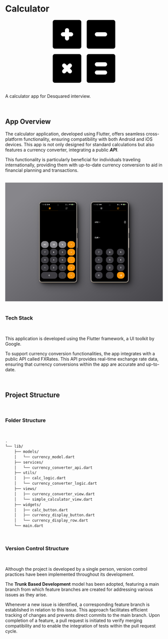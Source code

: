 # Calculator

<div align="center">
  <img src="assets/icon/icon.png" width="200" height="200">
</div>

<br>

A calculator app for Desquared interview.

<br>


## App Overview

The calculator application, developed using Flutter, offers seamless cross-platform functionality, ensuring compatibility with both Android and iOS devices. This app is not only designed for standard calculations but also features a currency converter, integrating a public ***API***. 

This functionality is particularly beneficial for individuals traveling internationally, providing them with up-to-date currency conversion to aid in financial planning and transactions.

<br>

<div align="center">
  <img src="assets/8shots_so.png">
</div>

<br>

### Tech Stack

<br>

This application is developed using the Flutter framework, a UI toolkit by Google.

To support currency conversion functionalities, the app integrates with a public API called FXRates. This API provides real-time exchange rate data, ensuring that currency conversions within the app are accurate and up-to-date. 

<br>

## Project Structure

<br>

### Folder Structure

<br>

```md
.
└── lib/
    ├── models/
    │   └── currency_model.dart
    ├── services/
    │   └── currency_converter_api.dart
    ├── utils/
    │   ├── calc_logic.dart
    │   └── currency_converter_logic.dart
    ├── views/
    │   ├── currency_converter_view.dart
    │   └── simple_calculator_view.dart
    ├── widgets/
    │   ├── calc_button.dart
    │   ├── currency_display_button.dart
    │   └── currency_display_row.dart
    └── main.dart
```

<br>

### Version Control Structure

<br>

Although the project is developed by a single person, version control practices have been implemented throughout its development.

The **Trunk Based Development** model has been adopted, featuring a main branch from which feature branches are created for addressing various issues as they arise.

Whenever a new issue is identified, a corresponding feature branch is established in relation to this issue. This approach facilitates efficient tracking of changes and prevents direct commits to the main branch. Upon completion of a feature, a pull request is initiated to verify merging compatibility and to enable the integration of tests within the pull request cycle.

